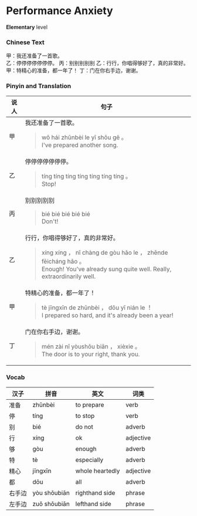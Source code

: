 # Performance Anxiety
**Elementary** level
### Chinese Text
甲：我还准备了一首歌。<br />乙：停停停停停停停。
丙：别别别别别
乙：行行，你唱得够好了，真的非常好。
甲：特精心的准备，都一年了！
丁：门在你右手边，谢谢。

### Pinyin and Translation
|说人|句子|
|----|----|
|甲|我还准备了一首歌。<blockquote>wǒ hái zhǔnbèi le yī shǒu gē 。<br />I've prepared another song.</blockquote>|
|乙|停停停停停停停。<blockquote>tíng tíng tíng tíng tíng tíng tíng 。<br />Stop!</blockquote>|
|丙|别别别别别<blockquote>bié bié bié bié bié<br />Don't!</blockquote>|
|乙|行行，你唱得够好了，真的非常好。<blockquote>xíng xíng ， nǐ chàng de gòu hǎo le ， zhēnde fēicháng hǎo 。<br />Enough! You've already sung quite well. Really, extraordinarily well.</blockquote>|
|甲|特精心的准备，都一年了！<blockquote>tè jīngxīn de zhǔnbèi ， dōu yī nián le ！<br />I prepared so hard, and it's already been a year!</blockquote>|
|丁|门在你右手边，谢谢。<blockquote>mén zài nǐ yòushǒu biān ， xièxie 。<br />The door is to your right, thank you.</blockquote>|
### Vocab
|汉子|拼音|英文|词类|
|----|----|----|----|
|准备|zhǔnbèi|to prepare|verb|
|停|tíng|to stop|verb|
|别|bié|do not|adverb|
|行|xíng|ok|adjective|
|够|gòu|enough|adverb|
|特|tè|especially|adverb|
|精心|jīngxīn|whole heartedly|adjective|
|都|dōu|all|adverb|
|右手边|yòu shǒubiān|righthand side|phrase|
|左手边|zuǒ shǒubiān|lefthand side|phrase|